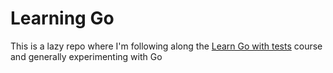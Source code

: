 # Learning Go

This is a lazy repo where I'm following along the [Learn Go with tests](https://quii.gitbook.io/learn-go-with-tests/) course and generally experimenting with Go
